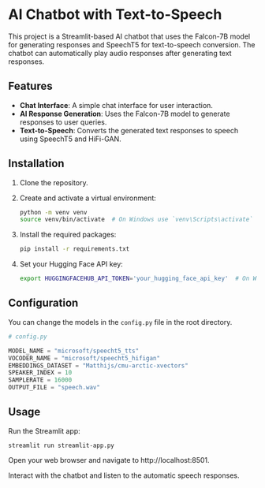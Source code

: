
# AI Chatbot with Text-to-Speech

This project is a Streamlit-based AI chatbot that uses the Falcon-7B model for generating responses and SpeechT5 for text-to-speech conversion. The chatbot can automatically play audio responses after generating text responses.

## Features

- **Chat Interface**: A simple chat interface for user interaction.
- **AI Response Generation**: Uses the Falcon-7B model to generate responses to user queries.
- **Text-to-Speech**: Converts the generated text responses to speech using SpeechT5 and HiFi-GAN.

## Installation

1. Clone the repository.

2. Create and activate a virtual environment:
    ```sh
    python -m venv venv
    source venv/bin/activate  # On Windows use `venv\Scripts\activate`
    ```

3. Install the required packages:
    ```sh
    pip install -r requirements.txt
    ```

4. Set your Hugging Face API key:
    ```sh
    export HUGGINGFACEHUB_API_TOKEN='your_hugging_face_api_key'  # On Windows use `set HUGGINGFACEHUB_API_TOKEN=your_hugging_face_api_key`
    ```

## Configuration

You can change the models in the `config.py` file in the root directory.
```python
# config.py

MODEL_NAME = "microsoft/speecht5_tts"
VOCODER_NAME = "microsoft/speecht5_hifigan"
EMBEDDINGS_DATASET = "Matthijs/cmu-arctic-xvectors"
SPEAKER_INDEX = 10
SAMPLERATE = 16000
OUTPUT_FILE = "speech.wav"
```
## Usage
Run the Streamlit app:

```
streamlit run streamlit-app.py
```
Open your web browser and navigate to http://localhost:8501.

Interact with the chatbot and listen to the automatic speech responses.

